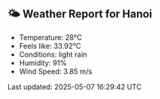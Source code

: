 <!-- WEATHER-START -->
## 🌤 Weather Report for Hanoi

- Temperature: 28°C
- Feels like: 33.92°C
- Conditions: light rain
- Humidity: 91%
- Wind Speed: 3.85 m/s

Last updated: 2025-05-07 16:29:42 UTC
<!-- WEATHER-END -->
